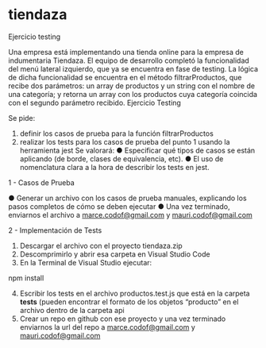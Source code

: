 # tiendaza
Ejercicio testing

Una empresa está implementando una tienda online para
la empresa de indumentaria Tiendaza. El equipo de desarrollo
completó la funcionalidad del menú lateral izquierdo, que ya se
encuentra en fase de testing.
La lógica de dicha funcionalidad se encuentra en el método
filtrarProductos, que recibe dos parámetros: un array de
productos y un string con el nombre de una categoría; y retorna
un array con los productos cuya categoría coincida con el
segundo parámetro recibido.
Ejercicio Testing

Se pide:
1. definir los casos de prueba para la función filtrarProductos
2. realizar los tests para los casos de prueba del punto 1 usando la herramienta jest
Se valorará:
● Especificar qué tipos de casos se están aplicando (de borde, clases de equivalencia, etc).
● El uso de nomenclatura clara a la hora de describir los tests en jest.

1 - Casos de Prueba

● Generar un archivo con los casos de prueba manuales, explicando los pasos completos de cómo se deben
ejecutar
● Una vez terminado, enviarnos el archivo a marce.codof@gmail.com y mauri.codof@gmail.com

2 - Implementación de Tests

1. Descargar el archivo con el proyecto tiendaza.zip
2. Descomprimirlo y abrir esa carpeta en Visual Studio Code
3. En la Terminal de Visual Studio ejecutar:

npm install

4. Escribir los tests en el archivo productos.test.js que está en la carpeta __tests__ (pueden
encontrar el formato de los objetos “producto” en el archivo dentro de la carpeta api
5. Crear un repo en github con ese proyecto y una vez terminado enviarnos la url del repo a
marce.codof@gmail.com y mauri.codof@gmail.com
